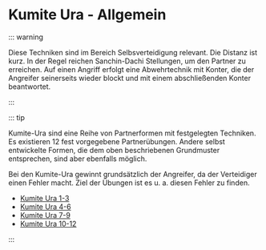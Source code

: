 # Kumite Ura - Allgemein

::: warning

Diese Techniken sind im Bereich Selbsverteidigung relevant. Die Distanz ist  kurz. In der Regel reichen Sanchin-Dachi Stellungen, um den Partner zu erreichen. Auf einen Angriff erfolgt eine Abwehrtechnik mit Konter, die der Angreifer seinerseits wieder blockt und mit einem abschließenden Konter beantwortet.

:::

::: tip

Kumite-Ura sind eine Reihe von Partnerformen mit festgelegten Techniken. Es existieren 12 fest vorgegebene Partnerübungen. Andere selbst entwickelte Formen, die dem oben beschriebenen Grundmuster entsprechen, sind aber ebenfalls möglich.

Bei den Kumite-Ura gewinnt grundsätzlich der Angreifer, da der Verteidiger einen Fehler macht. Ziel der Übungen ist es u. a. diesen Fehler zu finden.

- [Kumite Ura 1-3](/kumite/kumite-ura-1-3/)
- [Kumite Ura 4-6](/kumite/kumite-ura-4-6/)
- [Kumite Ura 7-9](/kumite/kumite-ura-7-9/)
- [Kumite Ura 10-12](/kumite/kumite-ura-10-12/)

:::